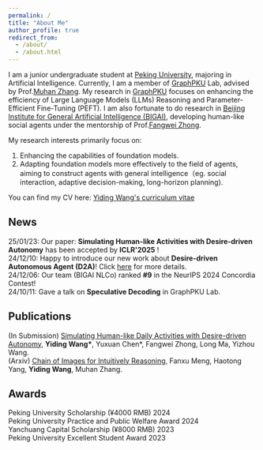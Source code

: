 ```yaml
---
permalink: /
title: "About Me"
author_profile: true
redirect_from: 
  - /about/
  - /about.html
---
```


I am a junior undergraduate student at [Peking University](https://www.pku.edu.cn/), majoring in Artificial Intelligence. Currently, I am a member of [GraphPKU](https://www.graphpku.cn) Lab, advised by Prof.[Muhan Zhang](https://muhanzhang.github.io). My research in [GraphPKU](https://www.graphpku.cn) focuses on enhancing the efficiency of Large Language Models (LLMs) Reasoning and Parameter-Efficient Fine-Tuning (PEFT). I am also fortunate to do research in [Beijing Institute for General Artificial Intelligence (BIGAI)](https://eng.bigai.ai/), developing human-like social agents under the mentorship of Prof.[Fangwei Zhong](https://fangweizhong.xyz/). 

My research interests primarily focus on:
1.	Enhancing the capabilities of foundation models.
2.	Adapting foundation models more effectively to the field of agents, aiming to construct agents with general intelligence（eg. social interaction, adaptive decision-making, long-horizon planning).

You can find my CV here: [Yiding Wang's curriculum vitae](../assets/CV_12.11.pdf)

## News

25/01/23: Our paper: **Simulating Human-like Activities with Desire-driven Autonomy** has been accepted by **ICLR'2025** !  
24/12/10: Happy to introduce our new work about **Desire-driven Autonomous Agent (D2A)**! Click [here](https://sites.google.com/view/desire-driven-autonomy) for more details.  
24/12/06: Our team (BIGAI NLCo) ranked **#9** in the NeurIPS 2024 Concordia Contest!  
24/10/11: Gave a talk on **Speculative Decoding** in GraphPKU Lab.

## Publications
(In Submission) [Simulating Human-like Daily Activities with Desire-driven Autonomy](https://arxiv.org/abs/2412.06435), **Yiding Wang\***, Yuxuan Chen\*, Fangwei Zhong, Long Ma, Yizhou Wang.  
(Arxiv) [Chain of Images for Intuitively Reasoning](https://arxiv.org/abs/2311.09241), Fanxu Meng, Haotong Yang, **Yiding Wang**, Muhan Zhang.  


## Awards
 
Peking University Scholarship (¥4000 RMB)  2024  
Peking University Practice and Public Welfare Award 2024  
Yanchuang Capital Scholarship (¥8000 RMB)  2023  
Peking University Excellent Student Award  2023  

